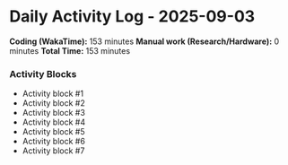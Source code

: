 # Daily Activity Log - 2025-09-03

**Coding (WakaTime):** 153 minutes
**Manual work (Research/Hardware):** 0 minutes
**Total Time:** 153 minutes

### Activity Blocks
- Activity block #1
- Activity block #2
- Activity block #3
- Activity block #4
- Activity block #5
- Activity block #6
- Activity block #7
